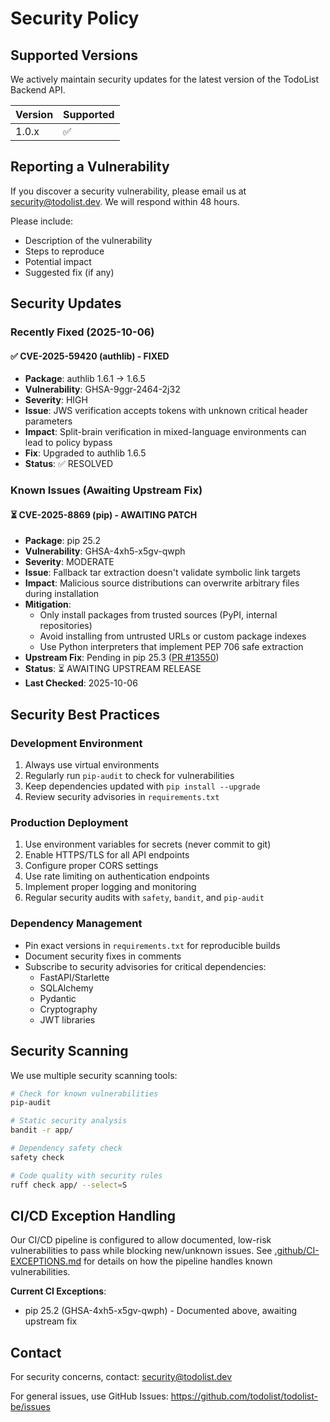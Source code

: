 # Security Policy

## Supported Versions

We actively maintain security updates for the latest version of the TodoList Backend API.

| Version | Supported          |
| ------- | ------------------ |
| 1.0.x   | :white_check_mark: |

## Reporting a Vulnerability

If you discover a security vulnerability, please email us at security@todolist.dev. We will respond within 48 hours.

Please include:
- Description of the vulnerability
- Steps to reproduce
- Potential impact
- Suggested fix (if any)

## Security Updates

### Recently Fixed (2025-10-06)

#### ✅ CVE-2025-59420 (authlib) - FIXED
- **Package**: authlib 1.6.1 → 1.6.5
- **Vulnerability**: GHSA-9ggr-2464-2j32
- **Severity**: HIGH
- **Issue**: JWS verification accepts tokens with unknown critical header parameters
- **Impact**: Split-brain verification in mixed-language environments can lead to policy bypass
- **Fix**: Upgraded to authlib 1.6.5
- **Status**: ✅ RESOLVED

### Known Issues (Awaiting Upstream Fix)

#### ⏳ CVE-2025-8869 (pip) - AWAITING PATCH
- **Package**: pip 25.2
- **Vulnerability**: GHSA-4xh5-x5gv-qwph
- **Severity**: MODERATE
- **Issue**: Fallback tar extraction doesn't validate symbolic link targets
- **Impact**: Malicious source distributions can overwrite arbitrary files during installation
- **Mitigation**:
  - Only install packages from trusted sources (PyPI, internal repositories)
  - Avoid installing from untrusted URLs or custom package indexes
  - Use Python interpreters that implement PEP 706 safe extraction
- **Upstream Fix**: Pending in pip 25.3 ([PR #13550](https://github.com/pypa/pip/pull/13550))
- **Status**: ⏳ AWAITING UPSTREAM RELEASE
- **Last Checked**: 2025-10-06

## Security Best Practices

### Development Environment
1. Always use virtual environments
2. Regularly run `pip-audit` to check for vulnerabilities
3. Keep dependencies updated with `pip install --upgrade`
4. Review security advisories in `requirements.txt`

### Production Deployment
1. Use environment variables for secrets (never commit to git)
2. Enable HTTPS/TLS for all API endpoints
3. Configure proper CORS settings
4. Use rate limiting on authentication endpoints
5. Implement proper logging and monitoring
6. Regular security audits with `safety`, `bandit`, and `pip-audit`

### Dependency Management
- Pin exact versions in `requirements.txt` for reproducible builds
- Document security fixes in comments
- Subscribe to security advisories for critical dependencies:
  - FastAPI/Starlette
  - SQLAlchemy
  - Pydantic
  - Cryptography
  - JWT libraries

## Security Scanning

We use multiple security scanning tools:

```bash
# Check for known vulnerabilities
pip-audit

# Static security analysis
bandit -r app/

# Dependency safety check
safety check

# Code quality with security rules
ruff check app/ --select=S
```

## CI/CD Exception Handling

Our CI/CD pipeline is configured to allow documented, low-risk vulnerabilities to pass while blocking new/unknown issues. See [.github/CI-EXCEPTIONS.md](.github/CI-EXCEPTIONS.md) for details on how the pipeline handles known vulnerabilities.

**Current CI Exceptions**:
- pip 25.2 (GHSA-4xh5-x5gv-qwph) - Documented above, awaiting upstream fix

## Contact

For security concerns, contact: security@todolist.dev

For general issues, use GitHub Issues: https://github.com/todolist/todolist-be/issues
